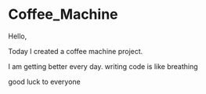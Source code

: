 # Coffee_Machine


Hello,

Today I created a coffee machine project.

I am getting better every day. writing code is like breathing

good luck to everyone
